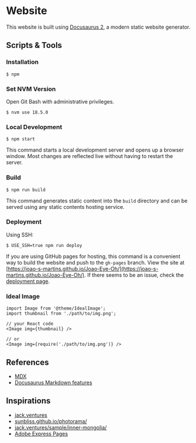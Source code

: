 # Website

This website is built using [Docusaurus 2](https://docusaurus.io/), a modern static website generator.

## Scripts & Tools

### Installation

```
$ npm
```

### Set NVM Version

Open Git Bash with administrative privileges.

```
$ nvm use 18.5.0
```

### Local Development

```
$ npm start
```

This command starts a local development server and opens up a browser window. Most changes are reflected live without having to restart the server.

### Build

```
$ npm run build
```

This command generates static content into the `build` directory and can be served using any static contents hosting service.

### Deployment

Using SSH:

```
$ USE_SSH=true npm run deploy
```

If you are using GitHub pages for hosting, this command is a convenient way to build the website and push to the `gh-pages` branch.
View the site at [https://joao-s-martins.github.io/Joao-Eye-Oh/](https://joao-s-martins.github.io/Joao-Eye-Oh/). If there seems to be an issue, check the [deployment page](https://github.com/Joao-S-Martins/Joao-Eye-Oh/deployments).

### Ideal Image

```mdx
import Image from '@theme/IdealImage';
import thumbnail from './path/to/img.png';

// your React code
<Image img={thumbnail} />

// or
<Image img={require('./path/to/img.png')} />
```

## References
- [MDX](https://mdxjs.com/)
- [Docusaurus Markdown features](https://docusaurus.io/docs/markdown-features)

## Inspirations
- [jack.ventures](http://jack.ventures/)
- [sunbliss.github.io/photorama/](https://sunbliss.github.io/photorama/)
- [jack.ventures/sample/inner-mongolia/](http://jack.ventures/sample/inner-mongolia/)
- [Adobe Express Pages](https://www.adobe.com/express/)
